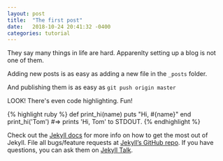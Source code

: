 ```yaml
---
layout: post
title:  "The first post"
date:   2018-10-24 20:41:32 -0400
categories: tutorial
---
```

They say many things in life are hard. Apparenlty setting up a blog is not one of them.

Adding new posts is as easy as adding a new file in the `_posts` folder.

And publishing them is as easy as `git push origin master`

LOOK! There's even code highlighting. Fun!

{% highlight ruby %}
def print_hi(name)
  puts "Hi, #{name}"
end
print_hi('Tom')
#=> prints 'Hi, Tom' to STDOUT.
{% endhighlight %}

Check out the [Jekyll docs][jekyll-docs] for more info on how to get the most out of Jekyll. File all bugs/feature requests at [Jekyll’s GitHub repo][jekyll-gh]. If you have questions, you can ask them on [Jekyll Talk][jekyll-talk].

[jekyll-docs]: https://jekyllrb.com/docs/home
[jekyll-gh]:   https://github.com/jekyll/jekyll
[jekyll-talk]: https://talk.jekyllrb.com/
